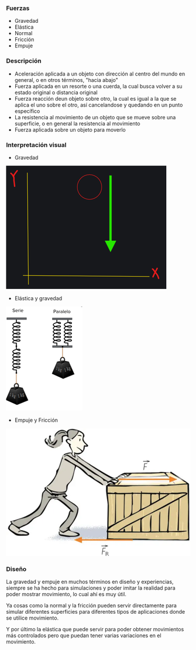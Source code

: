 ### Fuerzas
* Gravedad
* Elástica
* Normal
* Fricción
* Empuje
### Descripción
* Aceleración aplicada a un objeto con dirección al centro del mundo en general, o en otros términos, "hacia abajo"
* Fuerza aplicada en un resorte o una cuerda, la cual busca volver a su estado original o distancia original
* Fuerza reacción deun objeto sobre otro, la cual es igual a la que se aplica el uno sobre el otro, así cancelandose y quedando en un punto específico
* La resistencia al movimiento de un objeto que se mueve sobre una superficie, o en general la resistencia al movimiento
* Fuerza aplicada sobre un objeto para moverlo
### Interpretación visual
* Gravedad

![Experimento 1](../../../../assets/something-gravity.png)

* Elástica y gravedad

![Experimento 1](../../../../assets/something-resorte.png)

* Empuje y Fricción

![Experimento 1](../../../../assets/something-force.webp)

### Diseño
La gravedad y empuje en muchos términos en diseño y experiencias, siempre se ha hecho para simulaciones y poder imitar la realidad para poder mostrar movimiento, lo cual ahí es muy útil.

Ya cosas como la normal y la fricción pueden servir directamente para simular diferentes superficies para diferentes tipos de aplicaciones donde se utilice movimiento.

Y por último la elástica que puede servir para poder obtener movimientos más controlados pero que puedan tener varias variaciones en el movimiento.
